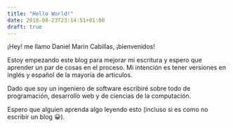 ```yaml
---
title: "Hello World!"
date: 2018-08-23T23:14:51+01:00
draft: true
---
```


¡Hey! me llamo Daniel Marin Cabillas, ¡bienvenidos!

Estoy empezando este blog para mejorar mi escritura y espero que aprender
un par de cosas en el proceso. Mi intención es tener versiones en inglés
y español de la mayoría de articulos.

Dado que soy un ingeniero de software escribiré sobre todo de programación,
desarrollo web y de ciencias de la computación.

Espero que alguien aprenda algo leyendo esto (incluso si es como no escribir un blog 😀).

